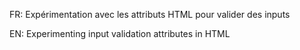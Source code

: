FR: Expérimentation avec les attributs HTML pour valider des inputs

EN: Experimenting input validation attributes in HTML 

